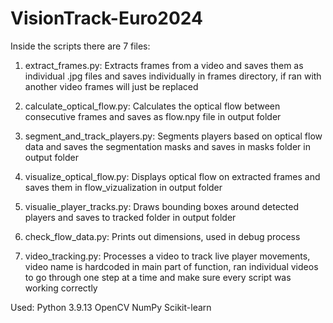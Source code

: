 # VisionTrack-Euro2024

Inside the scripts there are 7 files:

1. extract_frames.py:
Extracts frames from a video and saves them as individual .jpg files and saves individually in frames directory, if ran with another video frames will just be replaced

2. calculate_optical_flow.py:
Calculates the optical flow between consecutive frames and saves as flow.npy file in output folder

3. segment_and_track_players.py:
Segments players based on optical flow data and saves the segmentation masks and saves in masks folder in output folder

4. visualize_optical_flow.py:
Displays optical flow on extracted frames and saves them in flow_vizualization in output folder

5. visualie_player_tracks.py:
Draws bounding boxes around detected players and saves to tracked folder in output folder

6. check_flow_data.py:
Prints out dimensions, used in debug process

7. video_tracking.py: 
Processes a video to track live player movements, video name is hardcoded in main part of function, ran individual videos to go through one step at a time and make sure every script was working correctly

Used:
Python 3.9.13
OpenCV
NumPy
Scikit-learn
